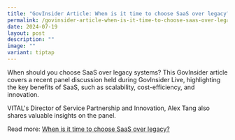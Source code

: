 ```yaml
---
title: "GovInsider Article: When is it time to choose SaaS over legacy?"
permalink: /govinsider-article-when-is-it-time-to-choose-saas-over-legacy/
date: 2024-07-19
layout: post
description: ""
image: ""
variant: tiptap
---
```

<p>When should you choose SaaS over legacy systems? This GovInsider article
covers a recent panel discussion held during GovInsider Live, highlighting
the key benefits of SaaS, such as scalability, cost-efficiency, and innovation.</p>
<p>VITAL's Director of Service Partnership and Innovation, Alex Tang also
shares valuable insights on the panel.</p>
<p>Read more: <a href="https://lnkd.in/gPzmsZ_h" rel="noopener noreferrer nofollow" target="_blank">When is it time to choose SaaS over legacy?</a>
</p>